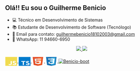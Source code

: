 ## Olá!! Eu sou o Guilherme Benicio

- 💻 Técnico em Desenvolvimento de Sistemas
- 📚 Estudante de Desenvolvimento de Software (Tecnólogo)
- 📩 Email para contato: guilhermebenicio18102003@gmail.com
- 📲 WhatsApp: 11 94660-6950

<div align="center">
  <a href="https://github.com/GuilhermeBenicio">
  <img height="180em" src="https://github-readme-stats.vercel.app/api?username=GuilhermeBenicio&show_icons=true&theme=dracula&include_all_commits=true&count_private=true"/>
  <img height="150em" src="https://github-readme-stats.vercel.app/api/top-langs/?username=GuilhermeBenicio&layout=compact&langs_count=7&theme=dracula"/>
</div>
  
<div style="display: inline_block"><br>
  <img align="center" alt="Rafa-Js" height="30" width="40" src="https://raw.githubusercontent.com/devicons/devicon/master/icons/javascript/javascript-plain.svg">
  <img align="center" alt="Rafa-Ts" height="30" width="40" src="https://raw.githubusercontent.com/devicons/devicon/master/icons/typescript/typescript-plain.svg">
  <img align="center" alt="Benicio-HTML" height="30" width="40" src="https://raw.githubusercontent.com/devicons/devicon/master/icons/html5/html5-original.svg">
  <img align="center" alt="Rafa-CSS" height="30" width="40" src="https://raw.githubusercontent.com/devicons/devicon/master/icons/css3/css3-original.svg">
  <img align="center" alt="Benicio-boot" height="30" width="40" src="https://cdn.jsdelivr.net/gh/devicons/devicon/icons/bootstrap/bootstrap-original.svg">
</div>  
  
##
